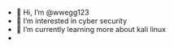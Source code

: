 - 👋 Hi, I’m @wwegg123
- 👀 I’m interested in cyber security
- 🌱 I’m currently learning more about kali linux
- 
